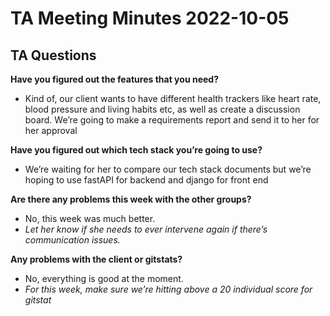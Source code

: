 # TA Meeting Minutes 2022-10-05

## TA Questions

**Have you figured out the features that you need?**
- Kind of, our client wants to have different health trackers like heart rate, blood pressure and living habits etc, as well as create a discussion board. We’re going to make a requirements report and send it to her for her approval

**Have you figured out which tech stack you’re going to use?** 
- We’re waiting for her to compare our tech stack documents but we’re hoping to use fastAPI for backend and django for front end

**Are there any problems this week with the other groups?**
- No, this week was much better.
- *Let her know if she needs to ever intervene again if there’s communication issues.*  

**Any problems with the client or gitstats?**
- No, everything is good at the moment.
- *For this week, make sure we’re hitting above a 20 individual score for gitstat*
